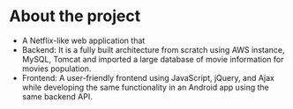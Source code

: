 # About the project
- A Netflix-like web application that
- Backend: It is a fully built architecture from scratch using AWS instance, MySQL, Tomcat and imported a large database of movie information for movies population.
- Frontend: A user-friendly frontend using JavaScript, jQuery, and Ajax while developing the same functionality in an Android app using the same backend API.


